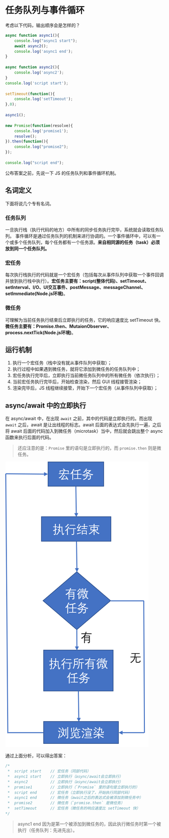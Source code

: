# 任务队列与事件循环

考虑以下代码，输出顺序会是怎样的？

```js
async function async1(){
    console.log("async1 start");
    await async2();
    console.log('async1 end');
}

async function async2(){
    console.log('async2');
}
console.log('script start');

setTimeout(function(){
    console.log('setTimeout');
},0);

async1();

new Promise(function(resolve){
    console.log('promise1');
    resolve();
}).then(function(){
    console.log("promise2");
});

console.log("script end");
```

公布答案之前，先说一下 JS 的任务队列和事件循环机制。  

## 名词定义

下面将说几个专有名词。  

### 任务队列

一旦执行栈（执行代码的地方）中所有的同步任务执行完毕，系统就会读取任务队列。 
事件循环是通过任务队列的机制来进行协调的。一个事件循环中，可以有一个或多个任务队列，每个任务都有一个任务源。**来自相同源的任务（task）必须放到同一个任务队列。**

### 宏任务

每次执行栈执行的代码就是一个宏任务（包括每次从事件队列中获取一个事件回调并放到执行栈中执行）。**宏任务主要有：script(整体代码)、setTimeout、setInterval、I/O、UI交互事件、postMessage、messageChannel、setImmediate(Node.js环境)**。  

### 微任务

可理解为当前任务执行结束后立即执行的任务，它的响应速度比 setTimeout 快。**微任务主要有：Promise.then、MutaionObserver、process.nextTick(Node.js环境)**。

## 运行机制

1. 执行一个宏任务（栈中没有就从事件队列中获取）；
2. 执行过程中如果遇到微任务，就将它添加到微任务的任务队列中；
3. 宏任务执行完毕后，立即执行当前微任务队列中的所有微任务（依次执行）；
4. 当前宏任务执行完毕后，开始检查渲染，然后 GUI 线程接管渲染；
5. 渲染完毕后，JS 线程继续接管，开始下一个宏任务（从事件队列中获取）；  

## async/await 中的立即执行

在 async/await 中，在出现 `await` 之前，其中的代码是立即执行的。而出现 `await` 之后，await 是让出线程的标志。await 后面的表达式会先执行一遍，之后将 await 后面的代码加入到微任务（microtask）当中，然后就会跳出整个 async 函数来执行后面的代码。  

> 还应注意的是：`Promise` 里的语句是立即执行的，而 `promise.then` 则是微任务。  

![](./img/任务队列/task.png)  

通过上面分析，可以得出答案：

```js
/*
 *  script start    // 宏任务（同部代码）
 *  async1 start    // 立即执行（async/await会立即执行）
 *  async2          // 立即执行（async/await会立即执行）
 *  promise1        // 立即执行（`Promise` 里的语句是立即执行的）
 *  script end      // 宏任务（立即执行没了，开始执行同部代码）
 *  async1 end      // 微任务（await之后的表达式会被添加到微任务中）
 *  promise2        // 微任务（`promise.then` 是微任务）
 *  setTimeout      // 宏任务（微任务的响应速度比 setTimeout 快）
*/
```

> async1 end 因为是第一个被添加到微任务的，因此执行微任务时第一个被执行（任务队列：先进先出）。
